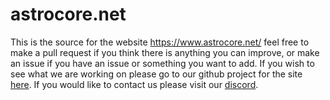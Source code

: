 # astrocore.net

This is the source for the website https://www.astrocore.net/ feel free to make a pull request if you think there is anything you can improve, or make an issue if you have an issue or something you want to add. If you wish to see what we are working on please go to our github project for the site [here](https://github.com/AstrocoreGames/astrocore.net/projects/1). If you would like to contact us please visit our [discord](https://www.astrocore.net/Other/Discord/).
